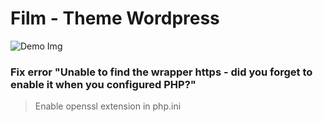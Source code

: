 # Film - Theme Wordpress

![Demo Img](https://github.com/nguyentu43/simplefilmtheme/raw/master/screenshot.png)

### Fix error "Unable to find the wrapper https - did you forget to enable it when you configured PHP?"
> Enable openssl extension in php.ini